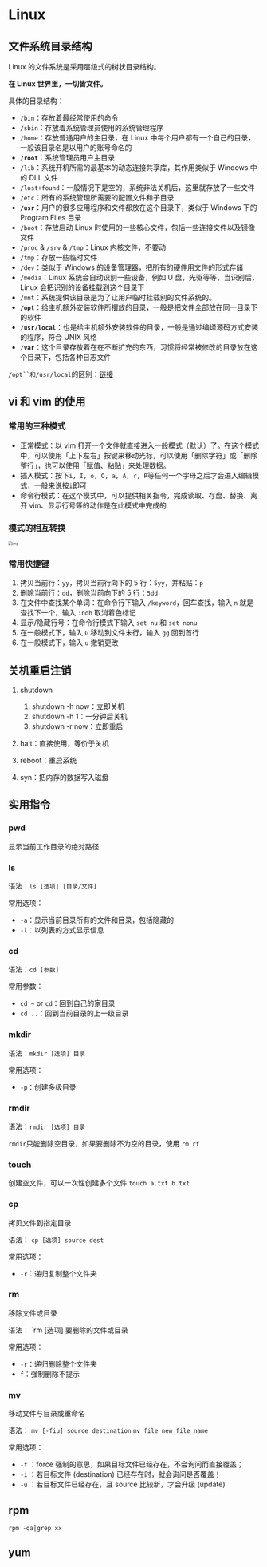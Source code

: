 # Linux

## 文件系统目录结构

Linux 的文件系统是采用层级式的树状目录结构。

**在 Linux 世界里，一切皆文件。**

具体的目录结构：

- `/bin`：存放着最经常使用的命令
- `/sbin`：存放着系统管理员使用的系统管理程序
- `/home`：存放普通用户的主目录，在 Linux 中每个用户都有一个自己的目录，一般该目录名是以用户的账号命名的
- **`/root`**：系统管理员用户主目录
- `/lib`：系统开机所需的最基本的动态连接共享库，其作用类似于 Windows 中的 DLL 文件
- `/lost+found`：一般情况下是空的，系统非法关机后，这里就存放了一些文件
- `/etc`：所有的系统管理所需要的配置文件和子目录
- **`/usr`**：用户的很多应用程序和文件都放在这个目录下，类似于 Windows 下的 Program Files 目录
- `/boot`：存放启动 Linux 时使用的一些核心文件，包括一些连接文件以及镜像文件
- `/proc` & `/srv` & `/tmp`：Linux 内核文件，不要动
- `/tmp`：存放一些临时文件
- `/dev`：类似于 Windows 的设备管理器，把所有的硬件用文件的形式存储
- `/media`：Linux 系统会自动识别一些设备，例如 U 盘，光驱等等，当识别后，Linux 会把识别的设备挂载到这个目录下
- `/mnt`：系统提供该目录是为了让用户临时挂载别的文件系统的。
- **`/opt`**：给主机额外安装软件所摆放的目录，一般是把文件全部放在同一目录下的软件
- **`/usr/local`**：也是给主机额外安装软件的目录，一般是通过编译源码方式安装的程序，符合 UNIX 风格
- **`/var`**：这个目录存放着在在不断扩充的东西，习惯将经常被修改的目录放在这个目录下，包括各种日志文件

` /opt``和/usr/local `的区别：[链接](https://www.baeldung.com/linux/opt-directory)

## vi 和 vim 的使用

### 常用的三种模式

- 正常模式：以 vim 打开一个文件就直接进入一般模式（默认）了。在这个模式中，可以使用「上下左右」按键来移动光标，可以使用「删除字符」或「删除整行」，也可以使用「赋值、粘贴」来处理数据。
- 插入模式：按下`i, I, o, O, a, A, r, R`等任何一个字母之后才会进入编辑模式，一般来说按`i`即可
- 命令行模式：在这个模式中，可以提供相关指令，完成读取、存盘、替换、离开 vim、显示行号等的动作是在此模式中完成的

### 模式的相互转换

<img src="https://notes-1312649150.cos.ap-shanghai.myqcloud.com/images/1656394522838-898c2526-f537-43cf-b3a1-7a6707d6c9bb.jpeg" alt="img" style="zoom: 50%;" />

### 常用快捷键

1. 拷贝当前行：`yy`，拷贝当前行向下的 5 行：`5yy`，并粘贴：`p`
2. 删除当前行：`dd`，删除当前向下的 5 行：`5dd`
3. 在文件中查找某个单词：在命令行下输入 `/keyword`，回车查找，输入 `n` 就是查找下一个，输入 `:noh` 取消着色标记
4. 显示/隐藏行号：在命令行模式下输入 `set nu` 和 `set nonu`
5. 在一般模式下，输入 `G` 移动到文件末行，输入 `gg` 回到首行
6. 在一般模式下，输入 `u` 撤销更改

## 关机重启注销

1. shutdown

   1. shutdown -h now：立即关机
   2. shutdown -h 1：一分钟后关机
   3. shutdown -r now：立即重启

2. halt：直接使用，等价于关机

3. reboot：重启系统

4. syn：把内存的数据写入磁盘

## 实用指令

### pwd

显示当前工作目录的绝对路径

### ls

语法：`ls [选项] [目录/文件]`

常用选项：

- `-a`：显示当前目录所有的文件和目录，包括隐藏的
- `-l`：以列表的方式显示信息

### cd

语法：`cd [参数]`

常用参数：

- `cd ~` or `cd`：回到自己的家目录
- `cd ..`：回到当前目录的上一级目录

### mkdir

语法：`mkdir [选项] 目录`

常用选项：

- `-p`：创建多级目录

### rmdir

语法：`rmdir [选项] 目录`

`rmdir`只能删除空目录，如果要删除不为空的目录，使用 `rm rf`

### touch

创建空文件，可以一次性创建多个文件 `touch a.txt b.txt`

### cp

拷贝文件到指定目录

语法： `cp [选项] source dest`

常用选项：

- `-r`：递归复制整个文件夹

### rm

移除文件或目录

语法： `rm [选项] 要删除的文件或目录

常用选项：

- `-r`：递归删除整个文件夹
- `f`：强制删除不提示

### mv

移动文件与目录或重命名

语法：
`mv [-fiu] source destination`
`mv file new_file_name`

常用选项：

- `-f` ：force 强制的意思，如果目标文件已经存在，不会询问而直接覆盖；
- `-i` ：若目标文件 (destination) 已经存在时，就会询问是否覆盖！
- `-u` ：若目标文件已经存在，且 source 比较新，才会升级 (update)

## rpm

`rpm -qa|grep xx`

## yum
